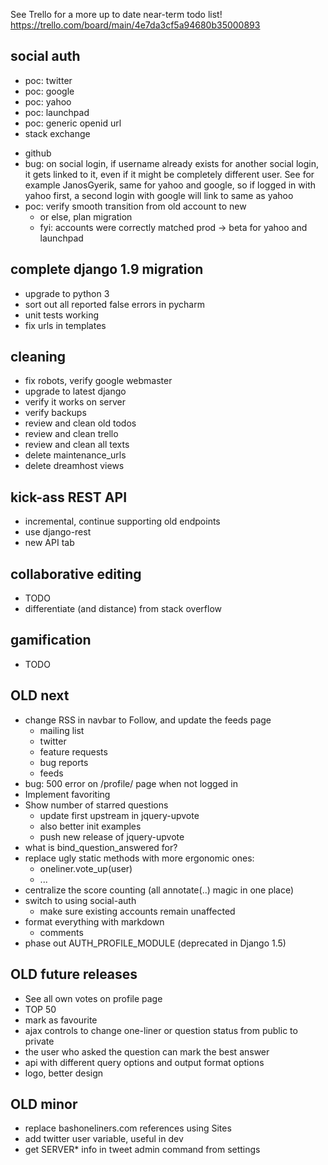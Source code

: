 See Trello for a more up to date near-term todo list!
https://trello.com/board/main/4e7da3cf5a94680b35000893

social auth
-----------
+ poc: twitter
+ poc: google
+ poc: yahoo
+ poc: launchpad
+ poc: generic openid url
+ stack exchange
- github
- bug: on social login, if username already exists for another social login,
    it gets linked to it, even if it might be completely different user.
    See for example JanosGyerik, same for yahoo and google, so if logged in
    with yahoo first, a second login with google will link to same as yahoo
- poc: verify smooth transition from old account to new
    - or else, plan migration
    - fyi: accounts were correctly matched prod -> beta for yahoo and launchpad


complete django 1.9 migration
-----------------------------
- upgrade to python 3
- sort out all reported false errors in pycharm
- unit tests working
- fix urls in templates


cleaning
--------
- fix robots, verify google webmaster
- upgrade to latest django
- verify it works on server
- verify backups
- review and clean old todos
- review and clean trello
- review and clean all texts
- delete maintenance_urls
- delete dreamhost views


kick-ass REST API
-----------------
- incremental, continue supporting old endpoints
- use django-rest
- new API tab


collaborative editing
---------------------
- TODO
- differentiate (and distance) from stack overflow


gamification
------------
- TODO


OLD next
--------
- change RSS in navbar to Follow, and update the feeds page
    - mailing list
    - twitter
    - feature requests
    - bug reports
    - feeds
- bug: 500 error on /profile/ page when not logged in
- Implement favoriting
- Show number of starred questions
    - update first upstream in jquery-upvote
    - also better init examples
    - push new release of jquery-upvote
- what is bind_question_answered for?
- replace ugly static methods with more ergonomic ones:
    - oneliner.vote_up(user)
    - ...
- centralize the score counting (all annotate(..) magic in one place)
- switch to using social-auth
    - make sure existing accounts remain unaffected
- format everything with markdown
    - comments
- phase out AUTH_PROFILE_MODULE (deprecated in Django 1.5)


OLD future releases
-------------------
- See all own votes on profile page
- TOP 50
- mark as favourite
- ajax controls to change one-liner or question status from public to private
- the user who asked the question can mark the best answer
- api with different query options and output format options
- logo, better design


OLD minor
---------
- replace bashoneliners.com references using Sites
- add twitter user variable, useful in dev
- get SERVER* info in tweet admin command from settings
